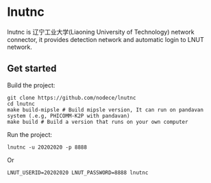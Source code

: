 # lnutnc

lnutnc is 辽宁工业大学(Liaoning University of Technology) network connector, it provides detection network and automatic login to LNUT network.

## Get started

Build the project: 

```shell
git clone https://github.com/nodece/lnutnc
cd lnutnc
make build-mipsle # Build mipsle version, It can run on pandavan system (.e.g, PHICOMM-K2P with pandavan)
make build # Build a version that runs on your own computer
```

Run the project:

```shell
lnutnc -u 20202020 -p 8888
````

Or 

```shell
LNUT_USERID=20202020 LNUT_PASSWORD=8888 lnutnc
```                                                                          
 